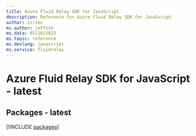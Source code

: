 ```yaml
---
title: Azure Fluid Relay SDK for JavaScript
description: Reference for Azure Fluid Relay SDK for JavaScript
author: xirzec
ms.author: jeffish
ms.data: 07/20/2023
ms.topic: reference
ms.devlang: javascript
ms.service: fluidrelay
---
```

# Azure Fluid Relay SDK for JavaScript - latest
## Packages - latest
[!INCLUDE [packages](fluid-relay-index.md)]